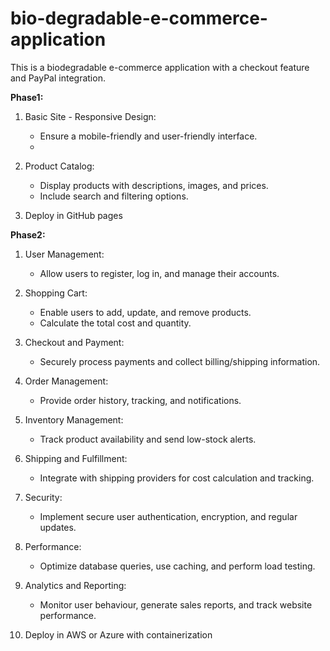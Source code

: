 # bio-degradable-e-commerce-application
This is a biodegradable e-commerce application with a checkout feature and PayPal integration.

**Phase1:**
1. Basic Site - Responsive Design:
    - Ensure a mobile-friendly and user-friendly interface.
    - 
2. Product Catalog:
   - Display products with descriptions, images, and prices.
   - Include search and filtering options.
     
3. Deploy in GitHub pages

**Phase2:**
1. User Management:
   - Allow users to register, log in, and manage their accounts.

2. Shopping Cart:
   - Enable users to add, update, and remove products.
   - Calculate the total cost and quantity.

3. Checkout and Payment:
   - Securely process payments and collect billing/shipping information.

4. Order Management:
   - Provide order history, tracking, and notifications.

5. Inventory Management:
   - Track product availability and send low-stock alerts.

6. Shipping and Fulfillment:
   - Integrate with shipping providers for cost calculation and tracking.

7. Security:
   - Implement secure user authentication, encryption, and regular updates.

8. Performance:
   - Optimize database queries, use caching, and perform load testing.

9. Analytics and Reporting:
    - Monitor user behaviour, generate sales reports, and track website performance.

10. Deploy in AWS or Azure with containerization
